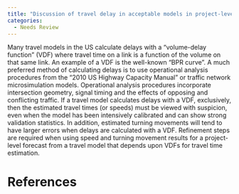 ```yaml
---
title: "Discussion of travel delay in acceptable models in project-level traffic forecasting"
categories:
  - Needs Review
---
```


Many travel models in the US calculate delays with a “volume-delay function” (VDF) where travel time on a link is a function of the volume on that same link. An example of a VDF is the well-known “BPR curve”. A much preferred method of calculating delays is to use operational analysis procedures from the “2010 US Highway Capacity Manual” or traffic network microsimulation models. Operational analysis procedures incorporate intersection geometry, signal timing and the effects of opposing and conflicting traffic. If a travel model calculates delays with a VDF, exclusively, then the estimated travel times (or speeds) must be viewed with suspicion, even when the model has been intensively calibrated and can show strong validation statistics. In addition, estimated turning movements will tend to have larger errors when delays are calculated with a VDF. Refinement steps are required when using speed and turning movement results for a project-level forecast from a travel model that depends upon VDFs for travel time estimation.

References
==========

